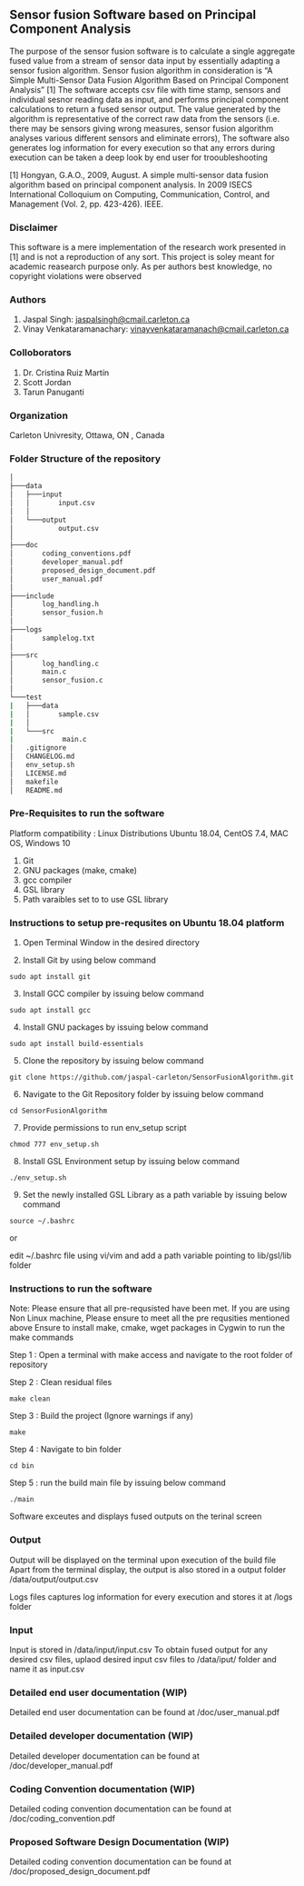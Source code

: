 ## Sensor fusion Software based on Principal Component Analysis ##

The purpose of the sensor fusion software is to calculate a single aggregate fused value from a stream of sensor data input by essentially adapting a sensor fusion algorithm. Sensor fusion algorithm in consideration is “A Simple Multi-Sensor Data Fusion Algorithm Based on Principal Component Analysis” [1]  The software accepts csv file with time stamp, sensors and individual sesnor reading data as input, and performs principal component calculations to return a fused sensor output. The value generated by the algorithm is representative of the correct raw data from the sensors (i.e. there may be sensors giving wrong measures, sensor fusion algorithm analyses various different sensors and eliminate errors), The software also generates log information for every execution so that any errors during execution can be taken a deep look by end user for trooubleshooting 

[1] Hongyan, G.A.O., 2009, August. A simple multi-sensor data fusion algorithm based on principal component analysis. In 2009 ISECS International Colloquium on Computing, Communication, Control, and Management (Vol. 2, pp. 423-426). IEEE.

### Disclaimer

This software is a mere implementation of the research work presented in [1] and is not a reproduction of any sort. This project is soley meant for academic reasearch purpose only. As per authors best knowledge, no copyright violations were observed  

### Authors

1.  Jaspal Singh: jaspalsingh@cmail.carleton.ca
2.  Vinay Venkataramanachary: vinayvenkataramanach@cmail.carleton.ca

### Colloborators

1. Dr. Cristina Ruiz Martín
2. Scott Jordan
3. Tarun Panuganti

### Organization

Carleton Univresity, Ottawa, ON , Canada

### Folder Structure of the repository

```bash
│
├───data
│   ├───input
│   │       input.csv
│   │
│   └───output
│           output.csv
│
├───doc
│       coding_conventions.pdf
│       developer_manual.pdf
│       proposed_design_document.pdf
│       user_manual.pdf
│
├───include
│       log_handling.h
│       sensor_fusion.h
│
├───logs
│       samplelog.txt
│
├───src
│       log_handling.c
│       main.c
│       sensor_fusion.c
│
└───test
|   ├───data
|   │       sample.csv
|   │
|   └───src
|            main.c            
│   .gitignore
│   CHANGELOG.md
│   env_setup.sh
│   LICENSE.md
│   makefile
│   README.md
```


### Pre-Requisites to run the software

Platform compatibility : Linux Distributions Ubuntu 18.04, CentOS 7.4, MAC OS, Windows 10

1. Git
2. GNU packages (make, cmake)
2. gcc compiler
2. GSL library
3. Path varaibles set to to use GSL library

### Instructions to setup pre-requsites on Ubuntu 18.04 platform

1. Open Terminal Window in the desired directory

2. Install Git by using below command
```
sudo apt install git
```
3. Install GCC compiler by issuing below command
```
sudo apt install gcc
```
4. Install GNU packages by issuing below command 
```
sudo apt install build-essentials
```

5. Clone the repository by issuing below command
```
git clone https://github.com/jaspal-carleton/SensorFusionAlgorithm.git
```
6. Navigate to the Git Repository folder by issuing below command 
```
cd SensorFusionAlgorithm
```
7. Provide permissions to run env_setup script 
```
chmod 777 env_setup.sh
```

8. Install GSL Environment setup by issuing below command 
```
./env_setup.sh
```
9. Set the newly installed GSL Library as a path variable by issuing below command 
```
source ~/.bashrc
```
or 

edit ~/.bashrc file using vi/vim and add a path variable pointing to lib/gsl/lib folder

### Instructions to run the software

Note: Please ensure that all pre-requsisted have been met.
If you are using Non Linux machine, Please ensure to meet all the pre requsities mentioned above 
Ensure to install make, cmake, wget packages in Cygwin to run the make commands

Step 1 : Open a terminal with make access and navigate to the root  folder of repository 

Step 2 : Clean residual files
```
make clean
```
Step 3 : Build the project (Ignore warnings if any)

```
make
```

Step 4 : Navigate to bin folder
```
cd bin
```

Step 5 : run the build main file by issuing below command 
```
./main
```
Software exceutes and displays fused outputs on the terinal screen

### Output

Output will be displayed on the terminal upon execution of the build file
Apart from the terminal display, the output is also stored in a output folder /data/output/output.csv

Logs files captures log information for every execution and stores it at /logs folder

### Input

Input is stored in /data/input/input.csv
To obtain fused output for any desired csv files, uplaod desired input csv files to /data/iput/ folder and name it as input.csv

### Detailed end user documentation (WIP)

Detailed end user documentation can be found at /doc/user_manual.pdf

### Detailed developer documentation  (WIP)

Detailed developer  documentation can be found at /doc/developer_manual.pdf

### Coding Convention documentation  (WIP)

Detailed coding convention  documentation can be found at /doc/coding_convention.pdf

### Proposed Software Design Documentation  (WIP)

Detailed coding convention  documentation can be found at /doc/proposed_design_document.pdf
